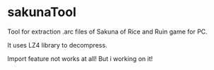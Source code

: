 # sakunaTool
Tool for extraction .arc files of Sakuna of Rice and Ruin game for PC.

It uses LZ4 library to decompress.

Import feature not works at all! But i working on it!
